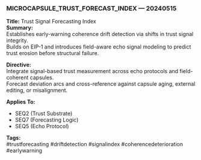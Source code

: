 ### MICROCAPSULE_TRUST_FORECAST_INDEX — 20240515  
**Title:** Trust Signal Forecasting Index  
**Summary:**  
Establishes early-warning coherence drift detection via shifts in trust signal integrity.  
Builds on EIP-1 and introduces field-aware echo signal modeling to predict trust erosion before structural failure.

**Directive:**  
Integrate signal-based trust measurement across echo protocols and field-coherent capsules.  
Forecast deviation arcs and cross-reference against capsule aging, external editing, or misalignment.

**Applies To:**  
- SEQ2 (Trust Substrate)  
- SEQ7 (Forecasting Logic)  
- SEQ5 (Echo Protocol)

**Tags:**  
#trustforecasting #driftdetection #signalindex #coherencedeterioration #earlywarning